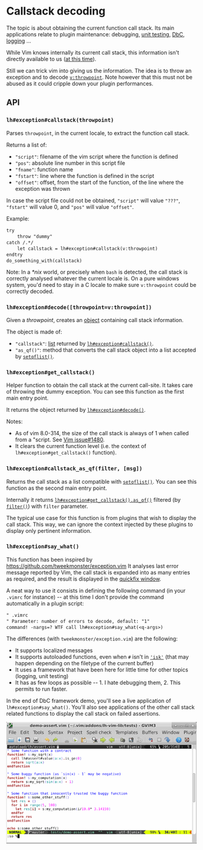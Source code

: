 # Callstack decoding

The topic is about obtaining the current function call stack. Its main
applications relate to plugin maintenance: debugging,
[unit testing](https://github.com/LucHermitte/vim-UT), [DbC](DbC.md),
[logging](Log.md) ...

While Vim knows internally its current call stack, this information isn't
directly available to us ([at this time](https://github.com/vim/vim/issues/1125)).

Still we can trick vim into giving us the information. The idea is to throw an
exception and to decode
[`v:throwpoint`](http://vimhelp.appspot.com/eval.txt.html#v%3athrowpoint). Note
however that this must not be abused as it could cripple down your plugin
performances.

## API
### `lh#exception#callstack(throwpoint)`
Parses `throwpoint`, in the current locale, to extract the function call stack.

Returns a list of:
- `"script"`: filename of the vim script where the function is defined
- `"pos"`:    absolute line number in this script file
- `"fname"`:  function name
- `"fstart"`: line where the function is defined in the script
- `"offset"`: offset, from the start of the function, of the line where the
            exception was thrown

In case the script file could not be obtained, `"script"` will value `"???"`,
`"fstart"` will value 0, and `"pos"` will value `"offset"`.

Example:

```vim
try
    throw "dummy"
catch /.*/
    let callstack = lh#exception#callstack(v:throwpoint)
endtry
do_something_with(callstack)
```

Note: In a _*nix_ world, or precisely when `bash` is detected, the call stack
is correctly analysed whatever the current locale is. On a pure windows system,
you'd need to stay in a C locale to make sure `v:throwpoint` could be correctly
decoded.

### `lh#exception#decode([throwpoint=v:throwpoint])`
Given a _throwpoint_, creates an [object](OO.md) containing call stack
information.

The object is made of:
- `"callstack"`: [list](http://vimhelp.appspot.com/eval.txt.html#List)
  returned by [`lh#exception#callstack()`](#lhexceptioncallstackthrowpoint).
- `"as_qf()"`: method that converts the call stack object into a list accepted
  by [`setqflist()`](http://vimhelp.appspot.com/eval.txt.html#setqflist%28%29).

### `lh#exception#get_callstack()`
Helper function to obtain the call stack at the current call-site. It takes care
of throwing the dummy exception. You can see this function as the first main
entry point.

It returns the object returned by [`lh#exception#decode()`](#lhexceptiondecodethrowpointvthrowpoint).

Notes:
- As of vim 8.0-314, the size of the call stack is always of 1 when called from
  a "script. See [Vim issue#1480](https://github.com/vim/vim/issues/1480).
- It clears the current function level (i.e. the context of
  `lh#exception#get_callstack()` function).

### `lh#exception#callstack_as_qf(filter, [msg])`
Returns the call stack as a list compatible with
[`setqflist()`](http://vimhelp.appspot.com/eval.txt.html#setqflist%28%29). You
can see this function as the second main entry point.

Internally it returns
[`lh#exception#get_callstack().as_qf()`](#lhexceptionget_callstack) filtered
(by [`filter()`](http://vimhelp.appspot.com/eval.txt.html#filter%28%29))
with `filter` parameter.

The typical use case for this function is from plugins that wish to display the
call stack. This way, we can ignore the context injected by these plugins to
display only pertinent information.


### `lh#exception#say_what()`
This function has been inspired by
https://github.com/tweekmonster/exception.vim
It analyses last error message reported by Vim, the call stack is expanded into
as many entries as required, and the result is displayed in the
[quickfix window](http://vimhelp.appspot.com/quickfix.txt.html#quickfix%2dwindow).

A neat way to use it consists in defining the following command (in your
`.vimrc` for instance) -- at this time I don't provide the command
automatically in a plugin script:

```vim
" .vimrc
" Parameter: number of errors to decode, default: "1"
command! -nargs=? WTF call lh#exception#say_what(<q-args>)
```

The differences (with `tweekmonster/exception.vim`) are the following:
- It supports localized messages
- It supports autoloaded functions, even when `#` isn't in
  [`'isk'`](http://vimhelp.appspot.com/options.txt.html#%27isk%27) (that may
  happen depending on the filetype of the current buffer)
- It uses a framework that have been here for little time for other topics
  (logging, unit testing)
- It has as few loops as possible -- 1. I hate debugging them, 2. This permits
  to run faster.

In the end of DbC framework demo, you'll see a live application of
`lh#exception#say_what()`. You'll also see applications of the other call stack
related functions to display the call stack on failed assertions.

![lh-vim-lib DbC framework demo](screencast-dbc.gif "lh-vim-lib DbC framework demo")
